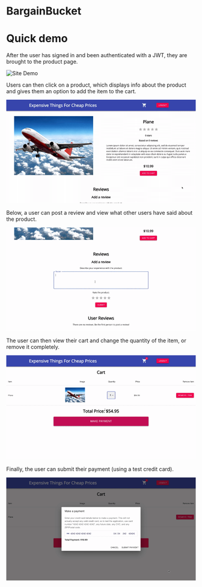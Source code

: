 # BargainBucket

# Quick demo

After the user has signed in and been authenticated with a JWT, they are brought to the product page.

![Site Demo](assets/aca205e48c7f26e57db5e20821a53f8a.gif)

Users can then click on a product, which displays info about the product and gives them an option to add the item to the cart.

![Site Demo](assets/2544ca9c4a782c45769a849ae60a591f.gif)

Below, a user can post a review and view what other users have said about the product.

![Site Demo](assets/0659193b31b5908ec2293632bfeb719a.gif)

The user can then view their cart and change the quantity of the item, or remove it completely.

![Site Demo](assets/506350d6ef921330a262bf97d5e958ab.gif)

Finally, the user can submit their payment (using a test credit card).

![Site Demo](assets/7f8d7c3e4c2ad4a83714a83e84b9c341.gif)
